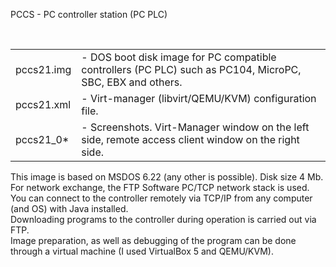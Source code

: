 <p>
PCCS - PC controller station (PC PLC)
</p><br>

<table>
<tr><td> pccs21.img </td>
<td> - DOS boot disk image for PC compatible controllers (PC PLC)
       such as PC104, MicroPC, SBC, EBX and others. </td></tr>
<tr><td> pccs21.xml </td><td> - Virt-manager (libvirt/QEMU/KVM) configuration file.</td></tr>
<tr><td> pccs21_0*  </td><td> - Screenshots. Virt-Manager window on the left side, remote access client window on the right side. </td></tr>
</table>

This image is based on MSDOS 6.22 (any other is possible). Disk size 4 Mb.  <br>
For network exchange, the FTP Software PC/TCP network stack is used.        <br>
You can connect to the controller remotely via TCP/IP from any computer (and OS) with Java installed. <br>
Downloading programs to the controller during operation is carried out via FTP. <br>
Image preparation, as well as debugging of the program can be done through a virtual machine (I used VirtualBox 5 and QEMU/KVM). <br>
